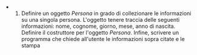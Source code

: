 - 1) Definire un oggetto *Persona* in grado di collezionare le informazioni su una singola persona. L'oggetto tenere traccia delle seguenti informazioni: nome, cognome, giorno, mese, anno di nascita. Definire il costruttore per l'oggetto *Persona*. Infine, scrivere un programma che chiede all'utente le informazioni sopra citate e le stampa